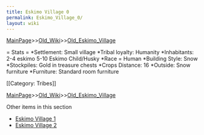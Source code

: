 ```yaml
---
title: Eskimo Village 0
permalink: Eskimo_Village_0/
layout: wiki
---
```


[MainPage](/keeperrl_wiki/ "wikilink")>>[Old_Wiki](/keeperrl_wiki/Old_Wiki "wikilink")>>[Old_Eskimo_Village](/keeperrl_wiki/Old_Eskimo_Village "wikilink")

= Stats =
*Settlement: Small village
*Tribal loyalty: Humanity
*Inhabitants: 2-4 eskimo 5-10 Eskimo Child/Husky
*Race = Human
*Building Style: Snow
*Stockpiles: Gold in treasure chests
*Crops Distance: 16
*Outside: Snow furniture
*Furniture: Standard room furniture  

[[Category: Tribes]]

[MainPage](/keeperrl_wiki/ "wikilink")>>[Old_Wiki](/keeperrl_wiki/Old_Wiki "wikilink")>>[Old_Eskimo_Village](/keeperrl_wiki/Old_Eskimo_Village "wikilink")

Other items in this section
-    [Eskimo Village 1](/keeperrl_wiki/Eskimo_Village_1 "wikilink")
-    [Eskimo Village 2](/keeperrl_wiki/Eskimo_Village_2 "wikilink")
